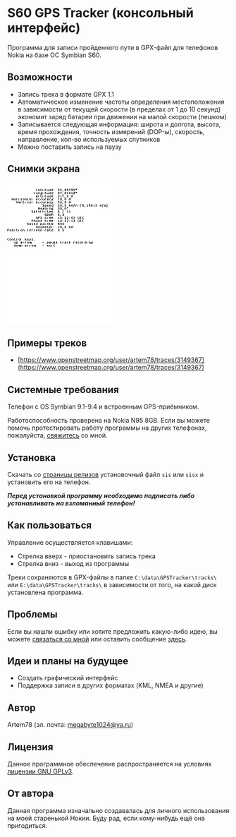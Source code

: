 # S60 GPS Tracker (консольный интерфейс)
Программа для записи пройденного пути в GPX-файл для телефонов Nokia на базе ОС Symbian S60.

## Возможности
* Запись трека в формате GPX 1.1
* Автоматическое изменение частоты определения местоположения в зависимости от текущей скорости (в пределах от 1 до 10 секунд) экономит заряд батареи при движении на малой скорости (пешком)
* Записывается следующая информация: широта и долгота, высота, время прохождения, точность измерений (DOP-ы), скорость, направление, кол-во используемых спутников
* Можно поставить запись на паузу

## Снимки экрана
![Экран программы во время работы](screenshot.png)

## Примеры треков
* [https://www.openstreetmap.org/user/artem78/traces/3149367](https://www.openstreetmap.org/user/artem78/traces/3149367)

## Системные требования
Телефон с ОS Symbian 9.1-9.4 и встроенным GPS-приёмником.

Работоспособность проверена на Nokia N95 8GB. Если вы можете помочь протестировать работу программы на других телефонах, пожалуйста, [свяжитесь](#author) со мной.

## Установка
Скачать со [страницы релизов](../../releases) установочный файл `sis` или `sisx` и установить его на телефон.

***Перед установкой программу необходимо подписать либо устанавливать на взломанный телефон!***

## Как пользоваться
Управление осуществляется клавишами:

* Стрелка вверх - приостановить запись трека
* Стрелка вниз - выход из программы

Треки сохраняются в GPX-файлы в папке `C:\data\GPSTracker\tracks\` или `E:\data\GPSTracker\tracks\` в зависимости от того, на какой диск установлена программа.

## Проблемы
Если вы нашли ошибку или хотите предложить какую-либо идею, вы можете [связаться со мной](#author) или оставить сообщение [здесь](../../issues).

## Идеи и планы на будущее
* Создать графический интерфейс
* Поддержка записи в других форматах (KML, NMEA и другие)

<a name="author"></a>
## Автор
Artem78 (эл. почта: [megabyte1024@ya.ru](mailto:megabyte1024@ya.ru))

## Лицензия
Данное программное обеспечение распространяется на условиях [лицензии GNU GPLv3](LICENSE).

## От автора
Данная программа изначально создавалась для личного использования на моей старенькой Нокии. Буду рад, если кому-нибудь ещё она пригодиться.